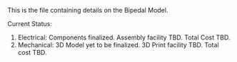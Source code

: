 This is the file containing details on the Bipedal Model.

Current Status:

1. Electrical: Components finalized. Assembly facility TBD. Total Cost TBD.
2. Mechanical: 3D Model yet to be finalized. 3D Print facility TBD. Total cost TBD.
